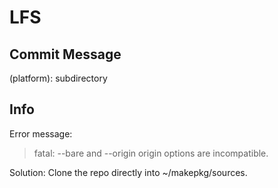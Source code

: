 # LFS

## Commit Message

(platform): subdirectory

## Info

Error message:
> fatal: --bare and --origin origin options are incompatible.

Solution:
Clone the repo directly into ~/makepkg/sources.
